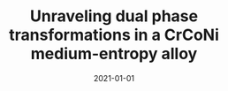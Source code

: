 ---
title: "Unraveling dual phase transformations in a CrCoNi medium-entropy alloy"
collection: publications
permalink: /publication/2021-01-01-Unraveling-dual-phase-transformations-in-a-CrCoNi-medium-entropy-alloy
date: 2021-01-01
venue: 'Acta Materialia'
paperurl: 'https://www.sciencedirect.com/science/article/pii/S1359645421004924'
citation: ' Yujie Chen,  Dengke Chen,  Xianghai An,  Yin Zhang,  Zhifeng Zhou,  Song Lu,  Paul Munroe,  Sam Zhang,  Xiaozhou Liao,  Ting Zhu,  Zonghan Xie, &quot;Unraveling dual phase transformations in a CrCoNi medium-entropy alloy.&quot; Acta Materialia, 215, 117112, 2021.'
authors: ' Yujie Chen,  Dengke Chen,  Xianghai An,  Yin Zhang,  Zhifeng Zhou,  Song Lu,  Paul Munroe,  Sam Zhang,  Xiaozhou Liao,  Ting Zhu,  Zonghan Xie, '
volume: '215'
pages: '117112'
---